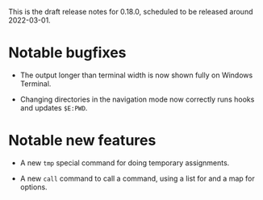 This is the draft release notes for 0.18.0, scheduled to be released around
2022-03-01.

# Notable bugfixes

-   The output longer than terminal width is now shown fully on Windows
    Terminal.

-   Changing directories in the navigation mode now correctly runs hooks and
    updates `$E:PWD`.

# Notable new features

-   A new `tmp` special command for doing temporary assignments.

-   A new `call` command to call a command, using a list for and a map for
    options.

